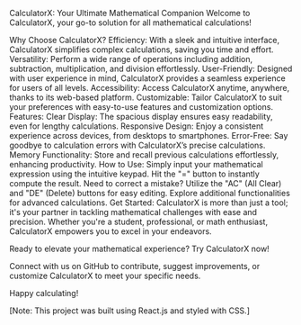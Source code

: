 CalculatorX: Your Ultimate Mathematical Companion
Welcome to CalculatorX, your go-to solution for all mathematical calculations!

Why Choose CalculatorX?
Efficiency: With a sleek and intuitive interface, CalculatorX simplifies complex calculations, saving you time and effort.
Versatility: Perform a wide range of operations including addition, subtraction, multiplication, and division effortlessly.
User-Friendly: Designed with user experience in mind, CalculatorX provides a seamless experience for users of all levels.
Accessibility: Access CalculatorX anytime, anywhere, thanks to its web-based platform.
Customizable: Tailor CalculatorX to suit your preferences with easy-to-use features and customization options.
Features:
Clear Display: The spacious display ensures easy readability, even for lengthy calculations.
Responsive Design: Enjoy a consistent experience across devices, from desktops to smartphones.
Error-Free: Say goodbye to calculation errors with CalculatorX’s precise calculations.
Memory Functionality: Store and recall previous calculations effortlessly, enhancing productivity.
How to Use:
Simply input your mathematical expression using the intuitive keypad.
Hit the "=" button to instantly compute the result.
Need to correct a mistake? Utilize the "AC" (All Clear) and "DE" (Delete) buttons for easy editing.
Explore additional functionalities for advanced calculations.
Get Started:
CalculatorX is more than just a tool; it's your partner in tackling mathematical challenges with ease and precision. Whether you're a student, professional, or math enthusiast, CalculatorX empowers you to excel in your endeavors.

Ready to elevate your mathematical experience? Try CalculatorX now!

Connect with us on GitHub to contribute, suggest improvements, or customize CalculatorX to meet your specific needs.

Happy calculating!

[Note: This project was built using React.js and styled with CSS.]
